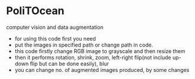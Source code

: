 # PoliTOcean
computer vision and data augmentation

* for using this code first you need 
* put the images in specified path or change path in code.
* this code firstly change RGB image to grayscale and then resize them
* then it performs rotation, shrink, zoom, left-right flip(not include up-down flip but can be done easily), blur
* you can change no. of augmented images produced, by some changes 
